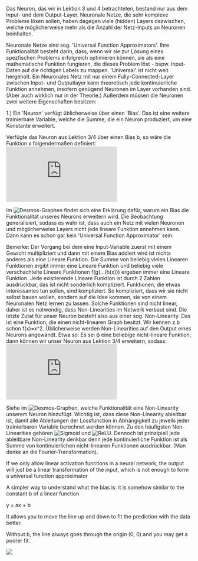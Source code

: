 Das Neuron, das wir in Lektion 3 und 4 betrachteten, bestand nur aus dem Input- und dem Output-Layer. Neuronale Netze, die sehr komplexe Probleme lösen sollen, haben dagegen viele (hidden) Layers dazwischen, welche möglicherweise mehr als die Anzahl der Netz-Inputs an Neuronen beinhalten.

Neuronale Netze sind sog. 'Universal Function Approximators'. Ihre Funktionalität besteht darin, dass, wenn wir sie zur Lösung eines spezfischen Problems erfolgreich optimieren können, sie als eine mathematische Funktion fungieren, die dieses Problem löst - bspw. Input-Daten auf die richtigen Labels zu mappen. 'Universal' ist nicht weit hergeholt. Ein Neuronales Netz mit nur einem Fully-Connected-Layer zwischen Input- und Outputlayer kann theoretisch jede kontinuierliche Funktion annehmen, insofern genügend Neuronen im Layer vorhanden sind. (Aber auch wirklich nur in der Theorie.) Außerdem müssen die Neuronen zwei weitere Eigenschaften besitzen:

1.) Ein 'Neuron' verfügt üblicherweise über einen 'Bias'. Das ist eine weitere trainierbare Variable, welche die Summe, die ein Neuron produziert, um eine Konstante erweitert.

Verfügte das Neuron aus Lektion 3/4 über einen Bias b, so wäre die Funktion x folgendermaßen definiert: ![](https://latex.codecogs.com/png.latex?%5Cdpi%7B100%7D%20x%28x_0%2Cw_0%2Cx_1%2Cw_1%2Cb%29%20%3D%20x_0w_0&plus;x_1w_1&plus;b)

Im ![Desmos-Graphen](https://www.desmos.com/calculator/4tezk4zgny) findet sich eine Erklärung dafür, warum ein Bias die Funktionalität unseres Neurons erweitern wird. Die Beobachtung generalisiert, sodass es wahr ist, dass auch ein Netz mit vielen Neuronen und möglicherweise Layers nicht jede lineare Funktion annehmen kann. Dann kann es schon gar kein 'Universal Function Approximator' sein.

Bemerke: Der Vorgang bei dem eine Input-Variable zuerst mit einem Gewicht multipliziert und dann mit einem Bias addiert wird ist nichts anderes als eine Lineare Funktion. Die Summe von beliebig vielen Linearen Funktionen ergibt immer eine Lineare Funktion und beliebig viele verschachtelte Lineare Funktionen
f(g(...(h(x))) ergeben immer eine Lineare Funktion. Jede existierende Lineare Funktion ist durch 2 Zahlen ausdrückbar, das ist nicht sonderlich kompliziert.
Funktionen, die etwas interessantes tun sollen, sind kompliziert. So kompliziert, dass wir sie nicht selbst bauen wollen, sondern auf die Idee kommen, sie von einem Neuronalen Netz lernen zu lassen. Solche Funktionen sind nicht linear, daher ist es notwendig, dass Non-Linearities im Netwerk verbaut sind.
Die letzte Zutat für unser Neuron besteht also aus einer sog. Non-Linearity. Das ist eine Funktion, die einen nicht-linearen Graph besitzt. Wir kennen z.b schon f(x)=x^2. Üblicherweise werden Non-Linearities auf den Output eines Neurons angewandt. Etwa so: Es sei ϕ eine beliebige nicht-lineare Funktion, dann können wir unser Neuron aus Lektion 3/4 erweitern, sodass: ![](https://latex.codecogs.com/png.latex?%5Cdpi%7B100%7D%20x%28x_0%2Cw_0%2Cx_1%2Cw_1%2Cb%29%20%3D%20%5Cphi%20%28x_0w_0&plus;x_1w_1&plus;b%29)

Siehe im ![Desmos-Graphen](https://www.desmos.com/calculator/te67ekhyid), welche Funktionalität eine Non-Linearity unserem Neuron hinzufügt.
Wichtig ist, dass diese Non-Linearity ableitbar ist, damit alle Ableitungen der Lossfunction in Abhängigkeit zu jeweils jeder trainierbaren Variable berechnet werden können. Zu den häufigsten Non-Linearities gehören ![Sigmoid](https://en.wikipedia.org/wiki/Sigmoid_function) und ![ReLU](https://en.wikipedia.org/wiki/Rectifier_(neural_networks)). Dennoch ist prinzipiell jede ableitbare Non-Linearity denkbar denn jede kontinuierliche Funktion ist als Summe von kontinuierlichen nicht-linearen Funktionen ausdrückbar. (Man denke an die Fourier-Transformation).

If we only allow linear activation functions in a neural network, the output will just be a linear transformation of the input, which is not enough to form a universal function approximator


A simpler way to understand what the bias is: it is somehow similar to the constant b of a linear function

y = ax + b

It allows you to move the line up and down to fit the prediction with the data better.

Without b, the line always goes through the origin (0, 0) and you may get a poorer fit.


![](https://miro.medium.com/max/1400/1*KHs1Chs6TCJDTIIQVyIJxg.png)

